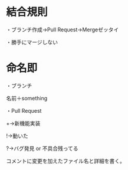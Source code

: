 # 結合規則
・ブランチ作成->Pull Request->Mergeゼッタイ

・勝手にマージしない


# 命名即
・ブランチ

名前＋something

・Pull Request

+->新機能実装

!->動いた

?->バグ発見 or 不具合残ってる

コメントに変更を加えたファイル名と詳細を書く。

          
